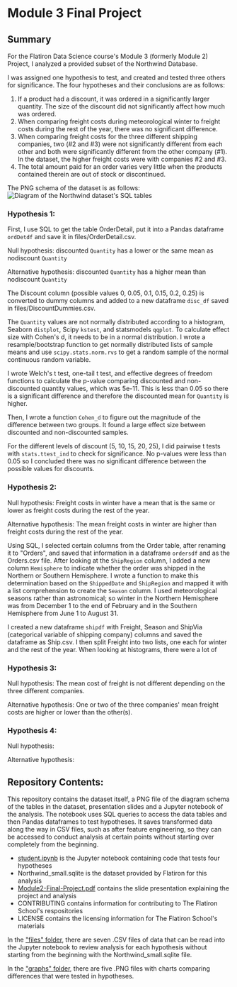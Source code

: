 # Module 3 Final Project

## Summary

For the Flatiron Data Science course's Module 3 (formerly Module 2) Project, I analyzed a provided subset of the Northwind Database.

I was assigned one hypothesis to test, and created and tested three others for significance. The four hypotheses and their conclusions are as follows:
1. If a product had a discount, it was ordered in a significantly larger quantity. The size of the discount did not significantly affect how much was ordered.
2. When comparing freight costs during meteorological winter to freight costs during the rest of the year, there was no significant difference.
3. When comparing freight costs for the three different shipping companies, two (#2 and #3) were not significantly different from each other and both were significantly different from the other company (#1). In the dataset, the higher freight costs were with companies #2 and #3.
4. The total amount paid for an order varies very little when the products contained therein are out of stock or discontinued.

The PNG schema of the dataset is as follows:
![Diagram of the Northwind dataset's SQL tables](https://raw.githubusercontent.com/bronwencc/Module-3-Project/master/Northwind_ERD.png)


### Hypothesis 1:

First, I use SQL to get the table OrderDetail, put it into a Pandas dataframe `ordDetdf` and save it in files/OrderDetail.csv.

Null hypothesis: discounted `Quantity` has a lower or the same mean as nodiscount `Quantity`

Alternative hypothesis: discounted `Quantity` has a higher mean than nodiscount `Quantity`

The Discount column (possible values 0, 0.05, 0.1, 0.15, 0.2, 0.25) is converted to dummy columns and added to a new dataframe `disc_df` saved in files/DiscountDummies.csv.

The `Quantity` values are not normally distributed according to a histogram, Seaborn `distplot`, Scipy `kstest`, and statsmodels `qqplot`. To calculate effect size with Cohen's d, it needs to be in a normal distribution. I wrote a resample/bootstrap function to get normally distributed lists of sample means and use `scipy.stats.norm.rvs` to get a random sample of the normal continuous random variable.

I wrote Welch's t test, one-tail t test, and effective degrees of freedom functions to calculate the p-value comparing discounted and non-discounted quantity values, which was 5e-11. This is less than 0.05 so there is a significant difference and therefore the discounted mean for `Quantity` is higher.

Then, I wrote a function `Cohen_d` to figure out the magnitude of the difference between two groups. It found a large effect size between discounted and non-discounted samples.

For the different levels of discount (5, 10, 15, 20, 25), I did pairwise t tests with `stats.ttest_ind` to check for significance. No p-values were less than 0.05 so I concluded there was no significant difference between the possible values for discounts. 


### Hypothesis 2:

Null hypothesis: Freight costs in winter have a mean that is the same or lower as freight costs during the rest of the year.

Alternative hypothesis: The mean freight costs in winter are higher than freight costs during the rest of the year.

Using SQL, I selected certain columns from the Order table, after renaming it to "Orders", and saved that information in a dataframe `ordersdf` and as the Orders.csv file. After looking at the `ShipRegion` column, I added a new column `Hemisphere` to indicate whether the order was shipped in the Northern or Southern Hemisphere. I wrote a function to make this determination based on the `ShippedDate` and `ShipRegion` and mapped it with a list comprehension to create the `Season` column. I used meteorological seasons rather than astronomical; so winter in the Northern Hemisphere was from December 1 to the end of February and in the Southern Hemisphere from June 1 to August 31.

I created a new dataframe `shipdf` with Freight, Season and ShipVia (categorical variable of shipping company) columns and saved the dataframe as Ship.csv. I then split Freight into two lists, one each for winter and the rest of the year. When looking at histograms, there were a lot of 

### Hypothesis 3:

Null hypothesis: The mean cost of freight is not different depending on the three different companies.

Alternative hypothesis: One or two of the three companies' mean freight costs are higher or lower than the other(s).

### Hypothesis 4:

Null hypothesis:

Alternative hypothesis:


## Repository Contents:

This repository contains the dataset itself, a PNG file of the diagram schema of the tables in the dataset, presentation slides and a Jupyter notebook of the analysis. The notebook uses SQL queries to access the data tables and then Pandas dataframes to test hypotheses. It saves transformed data along the way in CSV files, such as after feature engineering, so they can be accessed to conduct analysis at certain points without starting over completely from the beginning.
* [student.ipynb](https://github.com/bronwencc/Module-3-Project/blob/master/student.ipynb) is the Jupyter notebook containing code that tests four hypotheses
* Northwind_small.sqlite is the dataset provided by Flatiron for this analysis
* [Module2-Final-Project.pdf](https://github.com/bronwencc/Module-3-Project/blob/master/Module2-Final-Project.pdf) contains the slide presentation explaining the project and analysis
* CONTRIBUTING contains information for contributing to The Flatiron School's respositories
* LICENSE contains the licensing information for The Flatiron School's materials

In the ["files" folder](https://github.com/bronwencc/Module-3-Project/tree/master/files), there are seven .CSV files of data that can be read into the Jupyter notebook to review analysis for each hypothesis without starting from the beginning with the Northwind_small.sqlite file.

In the ["graphs" folder](https://github.com/bronwencc/Module-3-Project/tree/master/graphs), there are five .PNG files with charts comparing differences that were tested in hypotheses.
